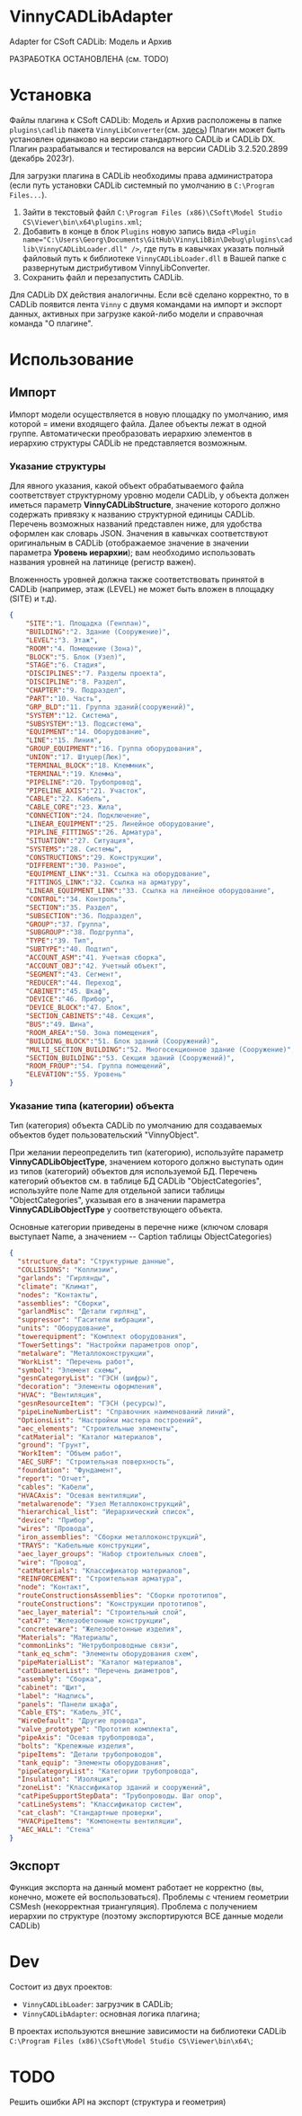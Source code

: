 # VinnyCADLibAdapter

Adapter for CSoft CADLib: Модель и Архив

РАЗРАБОТКА ОСТАНОВЛЕНА (см. TODO)

# Установка

Файлы плагина к CSoft CADLib: Модель и Архив расположены в папке `plugins\cadlib` пакета `VinnyLibConverter`(см. [здесь](https://github.com/Vinny-Environment/VinnyLibConverter#%D1%83%D1%81%D1%82%D0%B0%D0%BD%D0%BE%D0%B2%D0%BA%D0%B0))
Плагин может быть установлен одинаково на версии стандартного CADLib и CADLib DX.
Плагин разрабатывался и тестировался на версии CADLib 3.2.520.2899 (декабрь 2023г).

Для загрузки плагина в CADLib необходимы права администратора (если путь установки CADLib системный по умолчанию в `C:\Program Files...`).

1. Зайти в текстовый файл `C:\Program Files (x86)\CSoft\Model Studio CS\Viewer\bin\x64\plugins.xml`;
2. Добавить в конце в блок `Plugins` новую запись вида `<Plugin name="C:\Users\Georg\Documents\GitHub\VinnyLibBin\Debug\plugins\cadlib\VinnyCADLibLoader.dll" />`, где путь в кавычках указать полный файловый путь к библиотеке `VinnyCADLibLoader.dll` в Вашей папке с развернутым дистрибутивом VinnyLibConverter.
3. Сохранить файл и перезапустить CADLib.

Для CADLib DX действия аналогичны.
Если всё сделано корректно, то в CADLib появится лента `Vinny` с двумя командами на импорт и экспорт данных, активных при загрузке какой-либо модели и справочная команда "О плагине".

# Использование

## Импорт

Импорт модели осуществляется в новую площадку по умолчанию, имя которой = имени входящего файла. Далее объекты лежат в одной группе. Автоматически преобразовать иерархию элементов в иерархию структуры CADLib не представляется возможным.

### Указание структуры

Для явного указания, какой объект обрабатываемого файла соответствует структурному уровню модели CADLib, у объекта должен иметься параметр **VinnyCADLibStructure**, значение которого должно содержать привязку к названию структурной единицы CADLib. Перечень возможных названий представлен ниже, для удобства оформлен как словарь JSON. Значения в кавычках соответствуют оригинальным в CADLib (отображаемое значение в значении параметра **Уровень иерархии**); вам необходимо использовать названия уровней на латинице (регистр важен).

Вложенность уровней должна также соответствовать принятой в CADLib (например, этаж (LEVEL) не может быть вложен в площадку (SITE) и т.д).

```json
{
	"SITE":"1. Площадка (Генплан)",
	"BUILDING":"2. Здание (Сооружение)",
	"LEVEL":"3. Этаж",
	"ROOM":"4. Помещение (Зона)",
	"BLOCK":"5. Блок (Узел)",
	"STAGE":"6. Стадия",
	"DISCIPLINES":"7. Разделы проекта",
	"DISCIPLINE":"8. Раздел",
	"CHAPTER":"9. Подраздел",
	"PART":"10. Часть",
	"GRP_BLD":"11. Группа зданий(сооружений)",
	"SYSTEM":"12. Система",
	"SUBSYSTEM":"13. Подсистема",
	"EQUIPMENT":"14. Оборудование",
	"LINE":"15. Линия",
	"GROUP_EQUIPMENT":"16. Группа оборудования",
	"UNION":"17. Штуцер(Люк)",
	"TERMINAL_BLOCK":"18. Клеммник",
	"TERMINAL":"19. Клемма",
	"PIPELINE":"20. Трубопровод",
	"PIPELINE_AXIS":"21. Участок",
	"CABLE":"22. Кабель",
	"CABLE_CORE":"23. Жила",
	"CONNECTION":"24. Подключение",
	"LINEAR_EQUIPMENT":"25. Линейное оборудование",
	"PIPLINE_FITTINGS":"26. Арматура",
	"SITUATION":"27. Ситуация",
	"SYSTEMS":"28. Системы",
	"CONSTRUCTIONS":"29. Конструкции",
	"DIFFERENT":"30. Разное",
	"EQUIPMENT_LINK":"31. Cсылка на оборудование",
	"FITTINGS_LINK":"32. Cсылка на арматуру",
	"LINEAR_EQUIPMENT_LINK":"33. Ссылка на линейное оборудование",
	"CONTROL":"34. Контроль",
	"SECTION":"35. Раздел",
	"SUBSECTION":"36. Подраздел",
	"GROUP":"37. Группа",
	"SUBGROUP":"38. Подгруппа",
	"TYPE":"39. Тип",
	"SUBTYPE":"40. Подтип",
	"ACCOUNT_ASM":"41. Учетная сборка",
	"ACCOUNT_OBJ":"42. Учетный объект",
	"SEGMENT":"43. Сегмент",
	"REDUCER":"44. Переход",
	"CABINET":"45. Шкаф",
	"DEVICE":"46. Прибор",
	"DEVICE_BLOCK":"47. Блок",
	"SECTION_CABINETS":"48. Секция",
	"BUS":"49. Шина",
	"ROOM_AREA":"50. Зона помещения",
	"BUILDING_BLOCK":"51. Блок зданий (Сооружений)",
	"MULTI_SECTION_BUILDING":"52. Многосекционное здание (Cооружение)",
	"SECTION_BUILDING":"53. Секция зданий (Сооружений)",
	"ROOM_FROUP":"54. Группа помещений",
	"ELEVATION":"55. Уровень"
}
```

### Указание типа (категории) объекта

Тип (категория) объекта CADLib по умолчанию для создаваемых объектов будет пользовательский "VinnyObject". 

При желании переопределить тип (категорию), используйте параметр **VinnyCADLibObjectType**, значением которого должно выступать один из типов (категорий) объектов для используемой БД. Перечень категорий объектов см. в таблице БД CADLib "ObjectCategories", используйте поле Name для отдельной записи таблицы "ObjectCategories", указывая его в значении параметра **VinnyCADLibObjectType** у соответствующего объекта.

Основные категории приведены в перечне ниже (ключом словаря выступает Name, а значением -- Caption таблицы ObjectCategories)

```json
{
  "structure_data": "Структурные данные",
  "COLLISIONS": "Коллизии",
  "garlands": "Гирлянды",
  "climate": "Климат",
  "nodes": "Контакты",
  "assemblies": "Сборки",
  "garlandMisc": "Детали гирлянд",
  "suppressor": "Гасители вибрации",
  "units": "Оборудование",
  "towerequipment": "Комплект оборудования",
  "TowerSettings": "Настройки параметров опор",
  "metalware": "Металлоконструкции",
  "WorkList": "Перечень работ",
  "symbol": "Элемент схемы",
  "gesnCategoryList": "ГЭСН (шифры)",
  "decoration": "Элементы оформления",
  "HVAC": "Вентиляция",
  "gesnResourceItem": "ГЭСН (ресурсы)",
  "pipeLineNumberList": "Справочник наименований линий",
  "OptionsList": "Настройки мастера построений",
  "aec_elements": "Строительные элементы",
  "catMaterial": "Каталог материалов",
  "ground": "Грунт",
  "WorkItem": "Объем работ",
  "AEC_SURF": "Строительная поверхность",
  "foundation": "Фундамент",
  "report": "Отчет",
  "cables": "Кабели",
  "HVACAxis": "Осевая вентиляции",
  "metalwarenode": "Узел Металлоконструкций",
  "hierarchical_list": "Иерархический список",
  "device": "Прибор",
  "wires": "Провода",
  "iron_assemblies": "Сборки металлоконструкций",
  "TRAYS": "Кабельные конструкции",
  "aec_layer_groups": "Набор строительных слоев",
  "wire": "Провод",
  "catMaterials": "Классификатор материалов",
  "REINFORCEMENT": "Строительная арматура",
  "node": "Контакт",
  "routeConstructionsAssemblies": "Сборки прототипов",
  "routeConstructions": "Конструкции прототипов",
  "aec_layer_material": "Строительный слой",
  "cat47": "Железобетонные конструкции",
  "concreteware": "Железобетонные изделия",
  "Materials": "Материалы",
  "commonLinks": "Нетрубопроводные связи",
  "tank_eq_schm": "Элементы оборудования схем",
  "pipeMaterialList": "Каталог материалов",
  "catDiameterList": "Перечень диаметров",
  "assembly": "Сборка",
  "cabinet": "Щит",
  "label": "Надпись",
  "panels": "Панели шкафа",
  "Cable_ETS": "Кабель_ЭТС",
  "WireDefault": "Другие провода",
  "valve_prototype": "Прототип комплекта",
  "pipeAxis": "Осевая трубопровода",
  "bolts": "Крепежные изделия",
  "pipeItems": "Детали трубопроводов",
  "tank_equip": "Элементы оборудования",
  "pipeCategoryList": "Категории трубопровода",
  "Insulation": "Изоляция",
  "zoneList": "Классификатор зданий и сооружений",
  "catPipeSupportStepData": "Трубопроводы. Шаг опор",
  "catLineSystems": "Классификатор систем",
  "cat_clash": "Стандартные проверки",
  "HVACPipeItems": "Компоненты вентиляции",
  "AEC_WALL": "Стена"
}
```

## Экспорт

Функция экспорта на данный момент работает не корректно (вы, конечно, можете ей воспользоваться).
Проблемы с чтением геометрии CSMesh (некорректная триангуляция). Проблема с получением иерархии по структуре (поэтому экспортируются ВСЕ данные модели CADLib)

# Dev

Состоит из двух проектов:

* `VinnyCADLibLoader`: загрузчик в CADLib;
* `VinnyCADLibAdapter`: основная логика плагина;

В проектах используются внешние зависимости на библиотеки CADLib `C:\Program Files (x86)\CSoft\Model Studio CS\Viewer\bin\x64\`;

# TODO

Решить ошибки API на экспорт (структура и геометрия)
